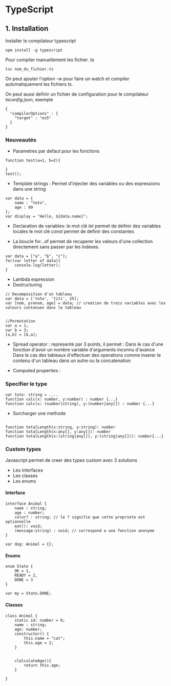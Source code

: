 # TypeScript


## 1. Installation
Installer le compilateur typescript
```
npm install -g typescript
```
Pour compiler manuellement les fichier .ts
```
tsc nom_du_fichier.ts
```
On peut ajouter l'option *-w* pour faire un watch et compiler automatiquement les fichiers ts.

On peut aussi definir un fichier de configuration pour le compilateur *tsconfig.json*, exemple 
```
{
  "compilerOptions" : {
    "target" : "es5"
  }
}
```


### Nouveautés
- Parametres par defaut pour les fonctions
```
function test(a=1, b=2){
	
}
test();
```
- Template strings : Permet d'injecter des variables ou des expressions dans une string
```
var data = {
	name : "toto",
	age : 99
};
var display = "Hello, ${data.name}"; 
```
- Declaration de variables:
le mot clé *let* permet de definir des variables locales
le mot clé *const* permet de definir des constantes

- La boucle for...of permet de recuperer les valeurs d'une collection directement sans passer par les indexes.
```
var data = ["a", "b", "c"];
for(var letter of data){
	console.log(letter);
}
```
- Lambda expression
- Destructuring
```
// Decomposition d'un tableau
var data = ['toto', 'titi', 25];
var [nom, prenom, age] = data; // creation de trois variables avec les valeurs contenues dans le tableau


//Permutation
var a = 1;
var b = 3;
[a,b] = [b,a];

```
- Spread operator : representé par 3 points, il permet :
Dans le cas d'une fonction d'avoir un nombre variable d'arguments inconnu d'avance
Dans le cas des tableaux d'effectuer des operations comme inserer le contenu d'un tableau dans un autre ou la concatenation

- Computed properties : 


### Specifier le type
```
var toto: string = ....
function calc(x: number, y:number) : number {...}
function calc(x: (number|string), y:(number|any[]) : number {...}
```

- Surcharger une methode
```

function totalLength(x:string, y:string): number
function totalLength(x:any[], y:any[]): number
function totalLength(x:(string|any[]), y:(string|any[])): number{...}
```

### Custom types
Javascript permet de creer des types custom avec 3 solutions
- Les interfaces
- Les classes
- Les enums

#### Interface
```
interface Animal {
	name : string;
	age : number;
	color? : string; // le ? signifie que cette propriete est optionnelle
	eat(): void;
	(message:string) : void; // correspond a une fonction anonyme 
}

var dog: Animal = {};
```

#### Enums
```
enum State {
	OK = 1, 
	READY = 2,
	DONE = 3
}

var my = State.DONE;
```

#### Classes
```
class Animal {
	static id: number = 0;
	name : string;
	age: number;
	constructor() {
		this.name = "cat";
		this.age = 2;
	}


	clalculateAge(){
		return this.age;
	}

}
```

